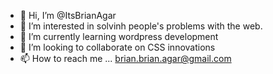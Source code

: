 - 👋 Hi, I’m @ItsBrianAgar
- 👀 I’m interested in solvinh people's problems with the web.
- 🌱 I’m currently learning wordpress development
- 💞️ I’m looking to collaborate on CSS innovations
- 📫 How to reach me ... brian.brian.agar@gmail.com

